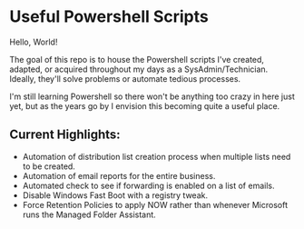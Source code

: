 # Useful Powershell Scripts

Hello, World!

The goal of this repo is to house the Powershell scripts I've created, adapted, or acquired throughout my days as a SysAdmin/Technician. Ideally, they'll solve problems or automate tedious processes.

I'm still learning Powershell so there won't be anything too crazy in here just yet, but as the years go by I envision this becoming quite a useful place.

## Current Highlights:

- Automation of distribution list creation process when multiple lists need to be created.
- Automation of email reports for the entire business.
- Automated check to see if forwarding is enabled on a list of emails.
- Disable Windows Fast Boot with a registry tweak.
- Force Retention Policies to apply NOW rather than whenever Microsoft runs the Managed Folder Assistant.
